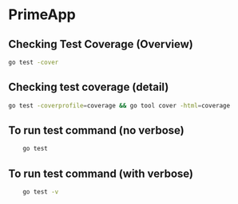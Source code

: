 # PrimeApp

## Checking Test Coverage (Overview)
```bash
go test -cover
```

## Checking test coverage (detail)
```bash
go test -coverprofile=coverage && go tool cover -html=coverage
```

## To run test command (no verbose)
``` bash
    go test
```

## To run test command (with verbose)
``` bash
    go test -v
```
